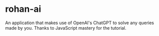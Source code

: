 # rohan-ai
An application that makes use of OpenAI's ChatGPT to solve any queries made by you. Thanks to JavaScript mastery for the tutorial.
